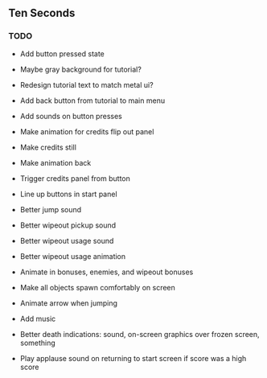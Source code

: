## Ten Seconds

### TODO


* Add button pressed state
* Maybe gray background for tutorial?
* Redesign tutorial text to match metal ui?
* Add back button from tutorial to main menu
* Add sounds on button presses
* Make animation for credits flip out panel
* Make credits still
* Make animation back
* Trigger credits panel from button
* Line up buttons in start panel
* Better jump sound
* Better wipeout pickup sound
* Better wipeout usage sound
* Better wipeout usage animation
* Animate in bonuses, enemies, and wipeout bonuses
* Make all objects spawn comfortably on screen
* Animate arrow when jumping
* Add music
* Better death indications: sound, on-screen graphics over frozen screen, something

* Play applause sound on returning to start screen if score was a high score
